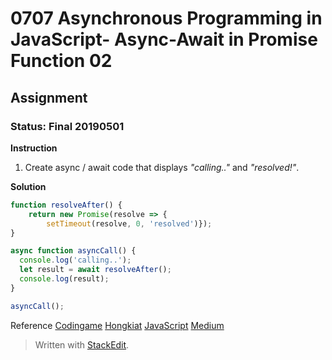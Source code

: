 # 0707 Asynchronous Programming in JavaScript- Async-Await in Promise Function 02
## Assignment
### Status: Final 20190501

**Instruction**
 1. Create async / await code that displays *"calling.."* and *"resolved!"*.

**Solution**
```JavaScript
function resolveAfter() {
	return new Promise(resolve => {
		setTimeout(resolve, 0, 'resolved')});
}

async function asyncCall() {
  console.log('calling..');
  let result = await resolveAfter();
  console.log(result);
}

asyncCall();
```

Reference
[Codingame](https://www.codingame.com/playgrounds/347/javascript-promises-mastering-the-asynchronous/your-first-code-with-promises)
[Hongkiat](https://www.hongkiat.com/blog/synchronous-asynchronous-javascript/)
[JavaScript](https://javascript.info/async-await)
[Medium](https://medium.com/front-end-weekly/callbacks-promises-and-async-await-ad4756e01d90)

> Written with [StackEdit](https://stackedit.io/).